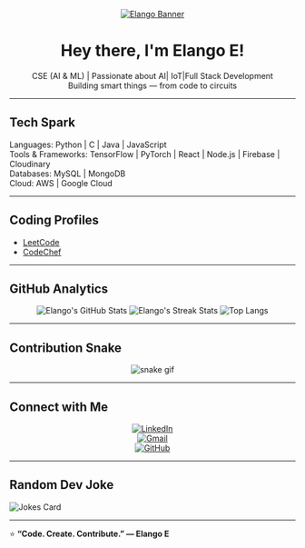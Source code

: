 <div align="center">

[![Elango Banner](https://svg-banners.vercel.app/api?type=glitch&text1=Elango%20&text2=AI%2FML%20Engineer&width=800&height=400)](https://github.com/elango74)

# Hey there, I'm **Elango E!**
 CSE (AI & ML) | Passionate about AI| IoT|Full Stack Development  
 Building smart things — from code to circuits

</div>

---

## Tech Spark 
 Languages: Python | C | Java | JavaScript  
 Tools & Frameworks: TensorFlow | PyTorch | React | Node.js | Firebase | Cloudinary  
 Databases: MySQL | MongoDB  
 Cloud: AWS | Google Cloud  

---

## Coding Profiles
- [LeetCode](https://leetcode.com/)    
- [CodeChef](https://www.codechef.com/)  

---

## GitHub Analytics

<div align="center">

![Elango's GitHub Stats](https://github-readme-stats.vercel.app/api?username=elango74&show_icons=true&theme=radical)
![Elango's Streak Stats](https://github-readme-streak-stats.herokuapp.com/?user=elango74&theme=radical)
![Top Langs](https://github-readme-stats.vercel.app/api/top-langs/?username=elango74&layout=compact&theme=radical)

</div>

---

## Contribution Snake 

<div align="center">
  
![snake gif](https://github.com/elango74/elango74/blob/output/github-contribution-grid-snake.svg)

</div>

---

## Connect with Me

<div align="center">

[![LinkedIn](https://img.shields.io/badge/LinkedIn-Elango%20E-blue?style=for-the-badge&logo=linkedin)](https://www.linkedin.com/)  
[![Gmail](https://img.shields.io/badge/Email-elangoe@example.com-red?style=for-the-badge&logo=gmail)](mailto:elangoe@example.com)  
[![GitHub](https://img.shields.io/badge/GitHub-elango74-black?style=for-the-badge&logo=github)](https://github.com/elango74)  

</div>

---

## Random Dev Joke
![Jokes Card](https://readme-jokes.vercel.app/api?theme=radical)

---

⭐ **“Code. Create. Contribute.” — Elango E**
